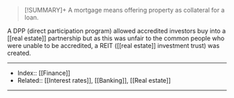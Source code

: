> [!SUMMARY]+
> A mortgage means offering property as collateral for a loan.

A DPP (direct participation program) allowed accredited investors buy into a [[real estate]] partnership but as this was unfair to the common people who were unable to be accredited, a REIT ([[real estate]] investment trust) was created.

---
- Index:: [[Finance]]
- Related:: [[Interest rates]], [[Banking]], [[Real estate]]
---